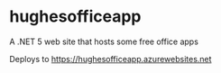 # hughesofficeapp
A .NET 5 web site that hosts some free office apps

Deploys to https://hughesofficeapp.azurewebsites.net

